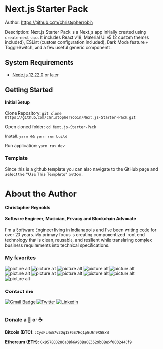 # Next.js Starter Pack
Author: https://github.com/christopherrobin

Description: Next.js Starter Pack is a Next.js app initially created using `create-next-app`. It includes React v18, Material UI v5 (2 custom themes included), ESLint (custom configuration included), Dark Mode feature + ToggleSwitch, and a few useful generic components.


## System Requirements

* [Node.js 12.22.0](https://nodejs.org/en/) or later

## Getting Started
#### Initial Setup
Clone Repository: `git clone https://github.com/christopherrobin/Next.js-Starter-Pack.git`

Open cloned folder: `cd Next.js-Starter-Pack`

Install: `yarn && yarn run build`

Run application: `yarn run dev`

### Template
Since this is a github template you can also navigate to the GitHub page and select the "Use This Template" button.

# About the Author
#### Christopher Reynolds
#### Software Engineer, Musician, Privacy and Blockchain Advocate
I'm a Software Engineer living in Indianapolis and I've been writing code for over 20 years. My primary focus is creating componentized front end technology that is clean, reusable, and resilient while translating complex business requirements into technical specifications.


### My favorites
 ![picture alt](https://img.shields.io/badge/-JavaScript-yellow?style=flat-square&logo=javascript&color=2d3436 "JavaScript") ![picture alt](https://img.shields.io/badge/-Nodejs-27ae60?style=flat-square&logo=Node.js&logoColor=white "Node JS") ![picture alt](https://img.shields.io/badge/-React-45b8d8?style=flat-square&logo=react&logoColor=white "React") ![picture alt](https://img.shields.io/badge/-Redux-774bbc?style=flat-square&logo=Redux&logoColor=white "Redux") ![picture alt](https://img.shields.io/badge/-GraphQL-df0297?style=flat-square&logo=graphql&logoColor=white "GraphQL") ![picture alt](https://img.shields.io/badge/-TypeScript-3078c5?style=flat-square&logo=TypeScript&logoColor=white "TypeScript") ![picture alt](https://img.shields.io/badge/-Babel-fbc531?style=flat-square&logo=Babel&logoColor=black "Babel") ![picture alt](https://img.shields.io/badge/-Webpack-75afcc?style=flat-square&logo=Webpack&logoColor=white "Webpack") ![picture alt](https://img.shields.io/badge/-Docker-2596ec?style=flat-square&logo=Docker&logoColor=white "Docker") ![picture alt](https://img.shields.io/badge/-Scala-dd322f?style=flat-square&logo=Scala&logoColor=white "Scala") ![picture alt](https://img.shields.io/badge/-Solidity-gray?style=flat-square&logo=Solidity&logoColor=white "Solidity")
 

 ### Contact me
 [![Gmail Badge](https://img.shields.io/badge/-ChristopherRobinReynolds@gmail.com-c14438?style=flat-square&logo=Gmail&logoColor=white&link=mailto:ChristopherRobinReynolds@gmail.com)](mailto:ChristopherRobinReynolds@gmail.com)
 [![Twitter](https://img.shields.io/badge/-M4THBL45T3R-1DA1F2?style=flat-square&logo=Twitter&logoColor=white)](https://twitter.com/M4THBL45T3R) [![Linkedin](https://img.shields.io/badge/-Linkedin-0072b1?style=flat-square&logo=Linkedin&logoColor=white)](https://www.linkedin.com/in/christopherrr/) 

 
# 
### Donate a 🍺 or ☕
**Bitcoin (BTC)**: `3CysFL4oE7v2Qq1SF6S7Hq1pGu9n9XGBxW`

**Ethereum (ETH)**: `0x957BCD286a3Db6A93Ba0E6529b0Be5f0032440f9`

